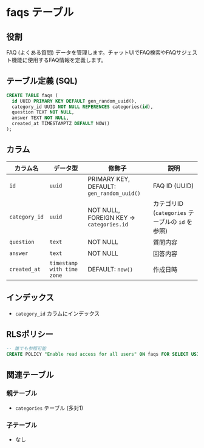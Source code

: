 # faqs テーブル

## 役割

FAQ (よくある質問) データを管理します。チャットUIでFAQ検索やFAQサジェスト機能に使用するFAQ情報を定義します。

## テーブル定義 (SQL)

```sql
CREATE TABLE faqs (
  id UUID PRIMARY KEY DEFAULT gen_random_uuid(),
  category_id UUID NOT NULL REFERENCES categories(id),
  question TEXT NOT NULL,
  answer TEXT NOT NULL,
  created_at TIMESTAMPTZ DEFAULT NOW()
);
```

## カラム

| カラム名      | データ型                 | 修飾子                     | 説明                               |
| ----------- | ----------------------- | ----------------------- | ---------------------------------- |
| `id`        | `uuid`                  | PRIMARY KEY, DEFAULT: `gen_random_uuid()` | FAQ ID (UUID)                      |
| `category_id` | `uuid`                  | NOT NULL, FOREIGN KEY -> `categories.id` | カテゴリID (`categories` テーブルの `id` を参照) |
| `question`    | `text`                  | NOT NULL                | 質問内容                               |
| `answer`      | `text`                  | NOT NULL                | 回答内容                               |
| `created_at`  | `timestamp with time zone` | DEFAULT: `now()`           | 作成日時                               |

## インデックス

*   `category_id` カラムにインデックス

## RLSポリシー

```sql
-- 誰でも参照可能
CREATE POLICY "Enable read access for all users" ON faqs FOR SELECT USING (true);
```

## 関連テーブル

### 親テーブル

*   `categories` テーブル (多対1)

### 子テーブル

*   なし 